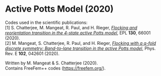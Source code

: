 # Active Potts Model (2020)

Codes used in the scientific publications:</br>
[1] S. Chatterjee, M. Mangeat, R. Paul, and H. Rieger, <i><a href='https://iopscience.iop.org/article/10.1209/0295-5075/130/66001/meta'>Flocking and reorientation transition in the 4-state active Potts model</a></i>, EPL <b>130</b>, 66001 (2020).</br>
[2] M. Mangeat, S. Chatterjee, R. Paul, and H. Rieger, <i><a href='https://link.aps.org/doi/10.1103/PhysRevE.102.042601'>Flocking with a q-fold discrete symmetry: Band-to-lane transition in the active Potts model</a></i>, Phys. Rev. E <b>102</b>, 042601 (2020).

Written by M. Mangeat & S. Chatterjee (2020).</br>
Contains FreeFem++ codes (https://freefem.org/).
